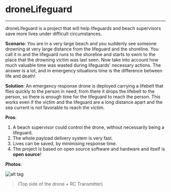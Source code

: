 **droneLifeguard**
===============
----------


droneLifeguard is a project that will help lifeguards and beach supervisors save more lives under difficult circumstances.

**Scenario**: You are in a very large beach and you suddenly see someone drowning at very large distance from the lifeguard and the shoreline. You call it in and the lifeguard runs to the shoreline and starts to swim to the place that the drowning victim was last seen. 
Now take into account how much valuable time was wasted during lifeguards' necessary actions.
The answer is a lot, and in emergency situations time is the difference between life and death!

**Solution**:  An emergency response drone is deployed carrying a lifebelt that flies quickly to the person in need, from there it drops the lifebelt to the person, so there is enough time for the lifeguard to reach the person. This works even if the victim and the lifeguard are a long distance apart and the sea current is not favorable to reach the victim.

**Pros**:
 1. A beach supervisor could control the drone, without necessarily being a lifeguard.
 2. The whole payload delivery system is very fast.
 3. Lives can be saved, by minimising response time.
 4. The project is based on open source software and hardware and itself is **open source**!

**Photos**:

![alt tag](https://raw.githubusercontent.com/ellak-monades-aristeias/droneLifeguard/master/droneLifeguard.jpg)
>(Top side of the drone + RC Transmitter)


